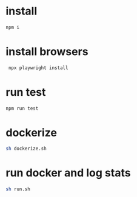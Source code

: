 # install

```bash
npm i
```

# install browsers

```bash
 npx playwright install
```

# run test

```bash
npm run test
```

# dockerize
```bash
sh dockerize.sh
```

# run docker and log stats
```bash
sh run.sh
```


